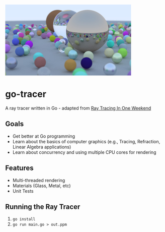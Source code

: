 ![Final Image](images/out8.jpg)


# go-tracer
A ray tracer written in Go - adapted from [Ray Tracing In One Weekend](https://raytracing.github.io/books/RayTracingInOneWeekend.html)

## Goals
- Get better at Go programming
- Learn about the basics of computer graphics (e.g., Tracing, Refraction, Linear Algebra applications)
- Learn about concurrency and using multiple CPU cores for rendering

## Features
- Multi-threaded rendering
- Materials (Glass, Metal, etc) 
- Unit Tests

## Running the Ray Tracer
1. `go install`
2. `go run main.go > out.ppm`

